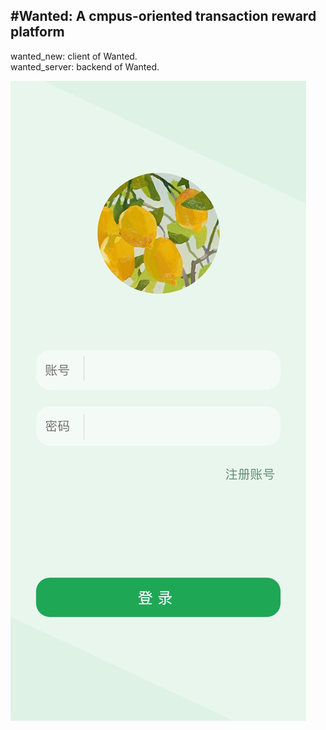 #Wanted: A cmpus-oriented transaction reward platform
----------------------------------------------
wanted_new: client of Wanted.<br/>
wanted_server: backend of Wanted.<br/>

![HomePage](https://github.com/kawaiwu2001/Wanted/blob/master/IMG/IMG_3294.JPG?raw=true)
